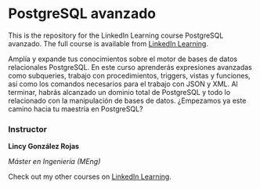 # PostgreSQL avanzado

This is the repository for the LinkedIn Learning course PostgreSQL avanzado. The full course is available from [LinkedIn Learning][lil-course-url].
 
Amplía y expande tus conocimientos sobre el motor de bases de datos relacionales PostgreSQL. En este curso aprenderás expresiones avanzadas como subqueries, trabajo con procedimientos, triggers, vistas y funciones, así como los comandos necesarios para el trabajo con JSON y XML. Al terminar, habrás alcanzado un dominio total de PostgreSQL y todo lo relacionado con la manipulación de bases de datos. ¿Empezamos ya este camino hacia tu maestría en PostgreSQL?


### Instructor

**Lincy González Rojas**

_Máster en Ingeniería (MEng)_

Check out my other courses on [LinkedIn Learning](https://www.linkedin.com/learning/instructors/lincy-gonzalez-rojas?u=104).

[lil-course-url]: https://www.linkedin.com/learning/postgresql-avanzado

